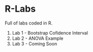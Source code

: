 # R-Labs
Full of labs coded in R.
1. Lab 1 - Bootstrap Cofidence Interval
2. Lab 2 - ANOVA Example
3. Lab 3 - Coming Soon
